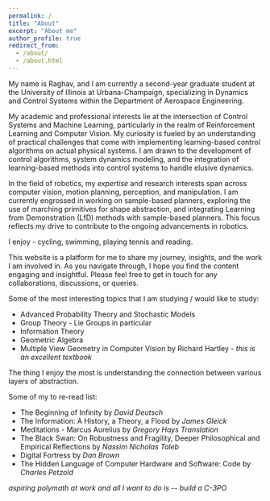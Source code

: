 ```yaml
---
permalink: /
title: "About"
excerpt: "About me"
author_profile: true
redirect_from: 
  - /about/
  - /about.html
---
```


My name is Raghav, and I am currently a second-year graduate student at the University of Illinois at Urbana-Champaign, specializing in Dynamics and Control Systems within the Department of Aerospace Engineering.

My academic and professional interests lie at the intersection of Control Systems and Machine Learning, particularly in the realm of Reinforcement Learning and Computer Vision. My curiosity is fueled by an understanding of practical challenges that come with implementing learning-based control algorithms on actual physical systems. I am drawn to the development of control algorithms, system dynamics modeling, and the integration of learning-based methods into control systems to handle elusive dynamics.

In the field of robotics, my *expertise* and research interests span across computer vision, motion planning, perception, and manipulation. I am currently engrossed in working on sample-based planners, exploring the use of marching primitives for shape abstraction, and integrating Learning from Demonstration (LfD) methods with sample-based planners. This focus reflects my drive to contribute to the ongoing advancements in robotics.

I enjoy - cycling, swimming, playing tennis and reading.

This website is a platform for me to share my journey, insights, and the work I am involved in. As you navigate through, I hope you find the content engaging and insightful. Please feel free to get in touch for any collaborations, discussions, or queries.

Some of the most interesting topics that I am studying / would like to study:
* Advanced Probability Theory and Stochastic Models
* Group Theory - Lie Groups in particular
* Information Theory
* Geometric Algebra
* Multiple View Geometry in Computer Vision by Richard Hartley - *this is an excellent textbook*

The thing I enjoy the most is understanding the connection between various layers of abstraction.

Some of my to re-read list:
* The Beginning of Infinity by *David Deutsch*
* The Information: A History, a Theory, a Flood by *James Gleick*
* Meditations - Marcus Aurelius by *Gregory Hays Translation*
* The Black Swan: On Robustness and Fragility, Deeper Philosophical and Empirical Reflections by *Nassim Nicholas Taleb*
* Digital Fortress by *Dan Brown*
* The Hidden Language of Computer Hardware and Software: Code by *Charles Petzold*

*aspiring polymath at work and all I want to do is --  build a C-3PO*